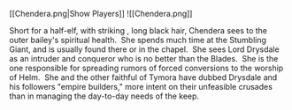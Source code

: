 [[Chendera.png|Show Players]]
![[Chendera.png]]

Short for a half-elf, with striking , long black hair, Chendera sees to the outer bailey's spiritual health.  She spends much time at the Stumbling Giant, and is usually found there or in the chapel.  She sees Lord Drysdale as an intruder and conqueror who is no better than the Blades.  She is the one responsible for spreading rumors of forced conversions to the worship of Helm.  She and the other faithful of Tymora have dubbed Drysdale and his followers "empire builders," more intent on their unfeasible crusades than in managing the day-to-day needs of the keep.